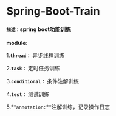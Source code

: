 # Spring-Boot-Train
#### `描述：`spring boot功能训练

**module**:

1.**`thread：`** 异步线程训练

2.**`task：`** 定时任务训练

3.**`conditional：`** 条件注解训练

4.**`test：`** 测试训练

5.**`annotation:`**注解训练，记录操作日志